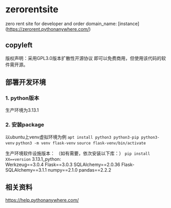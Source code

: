 # zerorentsite
zero rent site for developer and order
domain_name:
[instance]
(https://zerorent.pythonanywhere.com/)

## copyleft
版权声明：采用GPL3.0版本扩散性开源协议
即可以免费商用，但使用该代码的软件需开源。

## 部署开发环境
### 1. python版本
生产环境为3.13.1

### 2. 安装package

以ubuntu上venv虚拟环境为例
`apt install python3 python3-pip python3-venv`
`python3 -m venv flask-venv`
`source flask-venv/bin/activate`

生产环境软件设施版本：
（如有需要，依次安装以下库：）
`pip install XX==version`
3.13.1_python:\
    Werkzeug==3.0.4
    Flask==3.0.3
    SQLAlchemy==2.0.36
    Flask-SQLAlchemy==3.1.1
    numpy==2.1.0
    pandas==2.2.2

## 相关资料
https://help.pythonanywhere.com/